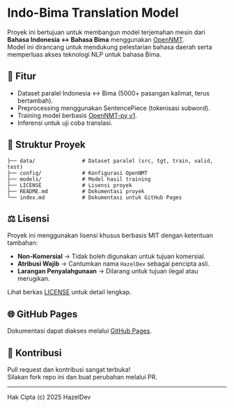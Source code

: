 # Indo-Bima Translation Model

Proyek ini bertujuan untuk membangun model terjemahan mesin dari **Bahasa Indonesia ↔ Bahasa Bima** menggunakan [OpenNMT](https://opennmt.net/).  
Model ini dirancang untuk mendukung pelestarian bahasa daerah serta memperluas akses teknologi NLP untuk bahasa Bima.

## 🚀 Fitur
- Dataset paralel Indonesia ↔ Bima (5000+ pasangan kalimat, terus bertambah).
- Preprocessing menggunakan SentencePiece (tokenisasi subword).
- Training model berbasis [OpenNMT-py v1](https://github.com/OpenNMT/OpenNMT-py).
- Inferensi untuk uji coba translasi.

## 📂 Struktur Proyek
```
├── data/               # Dataset paralel (src, tgt, train, valid, test)
├── config/             # Konfigurasi OpenNMT
├── models/             # Model hasil training
├── LICENSE             # Lisensi proyek
├── README.md           # Dokumentasi proyek
└── index.md            # Dokumentasi untuk GitHub Pages
```

## ⚖️ Lisensi
Proyek ini menggunakan lisensi khusus berbasis MIT dengan ketentuan tambahan:
- **Non-Komersial** → Tidak boleh digunakan untuk tujuan komersial.
- **Atribusi Wajib** → Cantumkan nama `HazelDev` sebagai pencipta asli.
- **Larangan Penyalahgunaan** → Dilarang untuk tujuan ilegal atau merugikan.

Lihat berkas [LICENSE](LICENSE) untuk detail lengkap.

## 🌐 GitHub Pages
Dokumentasi dapat diakses melalui [GitHub Pages](https://hazelnutdev.github.io/OpenNMT-Indonesia-Bima/).

## 🤝 Kontribusi
Pull request dan kontribusi sangat terbuka!  
Silakan fork repo ini dan buat perubahan melalui PR.

---
Hak Cipta (c) 2025 HazelDev
